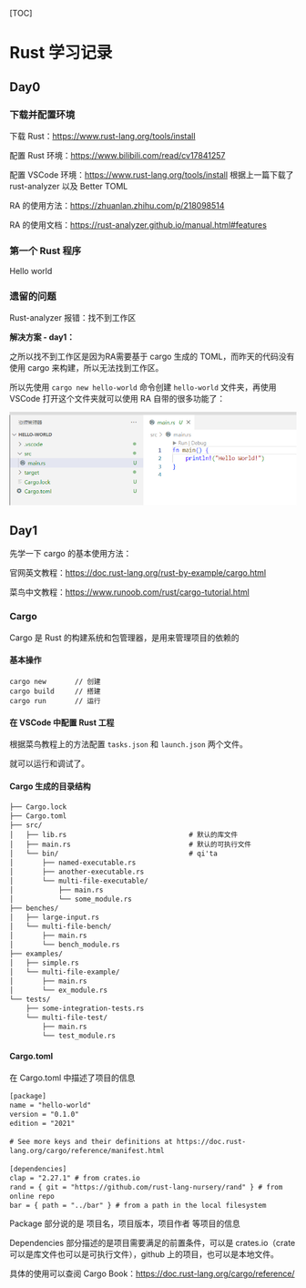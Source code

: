 [TOC]

# Rust 学习记录

## Day0

### 下载并配置环境

下载 Rust：https://www.rust-lang.org/tools/install

配置 Rust 环境：https://www.bilibili.com/read/cv17841257

配置 VSCode 环境：https://www.rust-lang.org/tools/install 根据上一篇下载了 rust-analyzer 以及 Better TOML

RA 的使用方法：https://zhuanlan.zhihu.com/p/218098514

RA 的使用文档：https://rust-analyzer.github.io/manual.html#features

### 第一个 Rust 程序

Hello world

### 遗留的问题

Rust-analyzer 报错：找不到工作区

**解决方案 - day1：**

之所以找不到工作区是因为RA需要基于 cargo 生成的 TOML，而昨天的代码没有使用 cargo 来构建，所以无法找到工作区。

所以先使用 `cargo new hello-world` 命令创建 `hello-world` 文件夹，再使用 VSCode 打开这个文件夹就可以使用 RA 自带的很多功能了：

![image-20221018150440832](..\images\Hello-World-RA.png)



## Day1

先学一下 cargo 的基本使用方法：

官网英文教程：https://doc.rust-lang.org/rust-by-example/cargo.html

菜鸟中文教程：https://www.runoob.com/rust/cargo-tutorial.html

### Cargo

Cargo 是 Rust 的构建系统和包管理器，是用来管理项目的依赖的

#### 基本操作

```
cargo new		// 创建
cargo build		// 搭建
cargo run		// 运行
```

#### 在 VSCode 中配置 Rust 工程

根据菜鸟教程上的方法配置 `tasks.json` 和 `launch.json` 两个文件。

就可以运行和调试了。

#### Cargo 生成的目录结构

```
├── Cargo.lock
├── Cargo.toml
├── src/
│   ├── lib.rs								# 默认的库文件
│   ├── main.rs								# 默认的可执行文件
│   └── bin/								# qi'ta
│       ├── named-executable.rs
│       ├── another-executable.rs
│       └── multi-file-executable/
│           ├── main.rs
│           └── some_module.rs
├── benches/
│   ├── large-input.rs
│   └── multi-file-bench/
│       ├── main.rs
│       └── bench_module.rs
├── examples/
│   ├── simple.rs
│   └── multi-file-example/
│       ├── main.rs
│       └── ex_module.rs
└── tests/
    ├── some-integration-tests.rs
    └── multi-file-test/
        ├── main.rs
        └── test_module.rs
```

#### Cargo.toml

在 Cargo.toml 中描述了项目的信息

```
[package]
name = "hello-world"
version = "0.1.0"
edition = "2021"

# See more keys and their definitions at https://doc.rust-lang.org/cargo/reference/manifest.html

[dependencies]
clap = "2.27.1" # from crates.io
rand = { git = "https://github.com/rust-lang-nursery/rand" } # from online repo
bar = { path = "../bar" } # from a path in the local filesystem
```

Package 部分说的是 项目名，项目版本，项目作者 等项目的信息

Dependencies 部分描述的是项目需要满足的前置条件，可以是 crates.io（crate 可以是库文件也可以是可执行文件），github 上的项目，也可以是本地文件。

具体的使用可以查阅 Cargo Book：https://doc.rust-lang.org/cargo/reference/

